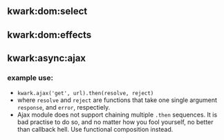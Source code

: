 ## kwark:dom:select

## kwark:dom:effects

## kwark:async:ajax
### example use:

- `kwark.ajax('get', url).then(resolve, reject)`
-  where `resolve` and `reject` are functions that take one single argument `response`, and `error`, respectiely.
- Ajax module does not support chaining multiple `.then` sequences. It is bad practise to do so, and no matter how you fool yourself, no better than callback hell. Use functional composition instead.